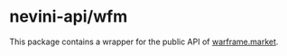 # nevini-api/wfm
This package contains a wrapper for the public API of [warframe.market](https://warframe.market/).
